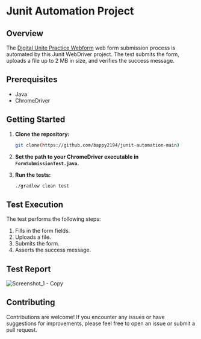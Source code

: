# Junit Automation Project

## Overview

The [Digital Unite Practice Webform](https://www.digitalunite.com/practice-webform-learners) web form submission process is automated by this Junit WebDriver project. The test submits the form, uploads a file up to 2 MB in size, and verifies the success message.

## Prerequisites

- Java
- ChromeDriver

## Getting Started

1. **Clone the repository:**

    ```bash
    git clone(https://github.com/bappy2194/junit-automation-main)
    ```

2. **Set the path to your ChromeDriver executable in `FormSubmissionTest.java`.**

3. **Run the tests:**

    ```bash
    ./gradlew clean test
    ```

## Test Execution

The test performs the following steps:

1. Fills in the form fields.
2. Uploads a file.
3. Submits the form.
4. Asserts the success message.

## Test Report
![Screenshot_1 - Copy](https://github.com/bappy2194/junit-automation-main/assets/160812376/8a1603d1-c563-4970-ad53-19e1d025690f)

## Contributing
Contributions are welcome! If you encounter any issues or have suggestions for improvements, please feel free to open an issue or submit a pull request.


